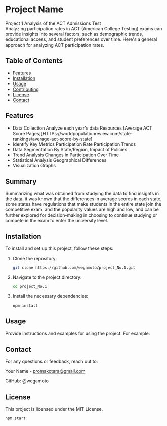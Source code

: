 # Project Name

Project 1 Analysis of the ACT Admissions Test  
Analyzing participation rates in ACT (American College Testing) exams can provide insights into several factors, such as demographic trends, 
educational access, and student preferences over time. Here's a general approach for analyzing ACT participation rates.


## Table of Contents

- [Features](#features)
- [Installation](#installation)
- [Usage](#usage)
- [Contributing](#contributing)
- [License](#license)
- [Contact](#contact)

## Features

- Data Collection Analyze each year's data 
  Resources [Average ACT Score Pages][HTTPs://worldpopulationreview.com/state-rankings/average-act-score-by-state]
- Identify Key Metrics Participation Rate Participation Trends
- Data Segmentation By State/Region, Impact of Policies
- Trend Analysis Changes in Participation Over Time
- Statistical Analysis Geographical Differences
- Visualization Graphs

## Summary

Summarizing what was obtained from studying the data to find insights in the data, 
it was known that the differences in average scores in each state, some states have regulations 
that make students in the entire state join the competitive exam, and the popularity values ​​are high and low, 
and can be further explored for decision-making in choosing 
to continue studying or compete in the exam to enter the university level.

## Installation

To install and set up this project, follow these steps:

1. Clone the repository:
    ```bash
    git clone https://github.com/wegamoto/project_No.1.git
    ```
2. Navigate to the project directory:
    ```bash
    cd project_No.1
    ```
3. Install the necessary dependencies:
    ```bash
    npm install
    ```

## Usage

Provide instructions and examples for using the project. For example:

## Contact
For any questions or feedback, reach out to:

Your Name - promakotara@gmail.com

GitHub: @wegamoto


## License
This project is licensed under the MIT License.

```bash
npm start
